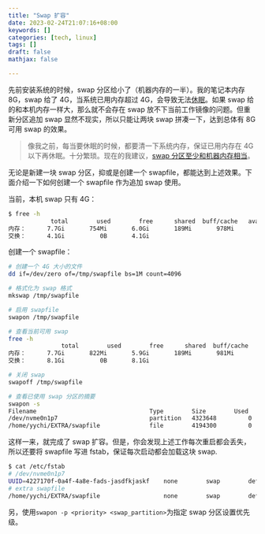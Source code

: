 ```yaml
---
title: "Swap 扩容"
date: 2023-02-24T21:07:16+08:00
keywords: []
categories: [tech, linux]
tags: []
draft: false
mathjax: false

---
```



<!--
由于涉及到磁盘分区，一般来说 swap 分区在安装系统的时候就要确定。一般建议为总内存大小的一半。

可以通过如下步骤设置一个 swap 分区：
```bash
mkswap /dev/swap_partition
swapon /dev/swap_partition
```
-->

先前安装系统的时候，swap 分区给小了（机器内存的一半）。我的笔记本内存 8G，swap 给了 4G，当系统已用内存超过 4G，会导致无法[休眠](/post/linux-hibernate#确保swap分区足够大)。如果 swap 给的和本机内存一样大，那么就不会存在 swap 放不下当前工作镜像的问题。但重新分区追加 swap 显然不现实，所以只能让两块 swap 拼凑一下，达到总体有 8G 可用 swap 的效果。

<!--more-->

> 像我之前，每当要休眠的时候，都要清一下系统内存，保证已用内存在 4G 以下再休眠。十分繁琐。现在的我建议，[swap 分区至少和机器内存相当](/post/记一次重装linux#安装-archlinux)。

无论是新建一块 swap 分区，抑或是创建一个 swapfile，都能达到上述效果。下面介绍一下如何创建一个 swapfile 作为追加 swap 使用。

当前，本机 swap 只有 4G：
```bash
$ free -h
            total        used        free      shared  buff/cache   available
内存：      7.7Gi       754Mi       6.0Gi       189Mi       978Mi       6.5Gi
交换：      4.1Gi          0B       4.1Gi
```

创建一个 swapfile：
```bash
# 创建一个 4G 大小的文件
dd if=/dev/zero of=/tmp/swapfile bs=1M count=4096

# 格式化为 swap 格式
mkswap /tmp/swapfile

# 启用 swapfile
swapon /tmp/swapfile

# 查看当前可用 swap
free -h
               total        used        free      shared  buff/cache   available
内存：      7.7Gi       822Mi       5.9Gi       189Mi       981Mi       6.5Gi
交换：      8.1Gi          0B       8.1Gi

# 关闭 swap
swapoff /tmp/swapfile

# 查看已使用 swap 分区的摘要
swapon -s
Filename                                Type		Size		Used		Priority
/dev/nvme0n1p7                          partition   4323648         0		      -2
/home/yychi/EXTRA/swapfile              file        4194300         0		      -3
```

这样一来，就完成了 swap 扩容。但是，你会发现上述工作每次重启都会丢失，所以还要将 swapfile 写进 fstab，保证每次启动都会加载这块 swap.

```bash
$ cat /etc/fstab
# /dev/nvme0n1p7
UUID=4227170f-0a4f-4a8e-fads-jasdfkjaskf	none      	swap      	defaults,pri=-2	0 0
# extra swapfile
/home/yychi/EXTRA/swapfile                  none        swap        defaults,pri=-1 0 0
```

另，使用`swapon -p <priority> <swap_partition>`为指定 swap 分区设置优先级。

